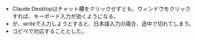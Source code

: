 - Claude Desktopはチャット欄をクリックせずとも、ウィンドウをクリックすれば、キーボード入力が効くようになる。
- が、writeで入力しようとすると、日本語入力の場合、途中で切れてしまう。
- コピペで対応することとした。